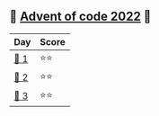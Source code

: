 ## 🎅 [Advent of code 2022](https://adventofcode.com/) 🤶


|Day                |Score|
|-------------------|-----|
|[🎁 1](days/1/1.js)|⭐⭐ |
|[🎁 2](days/2/2.js)|⭐⭐ |
|[🎁 3](days/3/3.js)|⭐⭐ |
